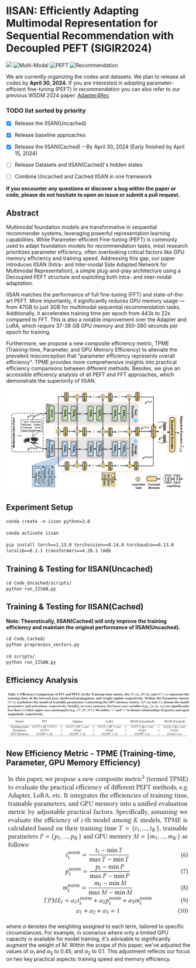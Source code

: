 # IISAN: Efficiently Adapting Multimodal Representation for Sequential Recommendation with Decoupled PEFT (SIGIR2024)
<a href="https://arxiv.org/abs/2404.02059" alt="arXiv"><img src="https://img.shields.io/badge/arXiv-2404.02059-FAA41F.svg?style=flat" /></a>
![Multi-Modal](https://img.shields.io/badge/Task-Multi--Modal-red) 
![PEFT](https://img.shields.io/badge/Task-PEFT-red) 
![Recommendation](https://img.shields.io/badge/Task-Recommendation-red) 

We are currently organizing the codes and datasets. We plan to release all codes by **April 30, 2024.** If you are interested in adopting parameter-efficient fine-tuning (PEFT) in recommendation you can also refer to our previous WSDM 2024 paper: 
[Adapter4Rec](https://github.com/westlake-repl/Adapter4Rec)

### TODO list sorted by priority
* [x] Release the IISAN(Uncached)
* [x] Release baseline approaches
* [x] Release the IISAN(Cached)
--By April 30, 2024 (Early finished by April 15, 2024)
* [ ] Release Datasets and IISAN(Cached)'s hidden states
* [ ] Combine Uncached and Cached IISAN in one framework
      

**If you encounter any questions or discover a bug within the paper or code, please do not hesitate to open an issue or submit a pull request.**

## Abstract
Multimodal foundation models are transformative in sequential recommender systems, leveraging powerful representation learning capabilities. While Parameter-efficient Fine-tuning (PEFT) is commonly used to adapt foundation models for recommendation tasks, most research prioritizes parameter efficiency, often overlooking critical factors like GPU memory efficiency and training speed. Addressing this gap, our paper introduces  IISAN (Intra- and Inter-modal Side Adapted Network for Multimodal Representation), a simple plug-and-play architecture using a Decoupled PEFT structure and exploiting both intra- and inter-modal adaptation. 

IISAN matches the performance of full fine-tuning (FFT) and state-of-the-art PEFT. More importantly, it significantly reduces GPU memory usage — from 47GB to just 3GB for multimodal sequential recommendation tasks.  Additionally, it accelerates training time per epoch from 443s to 22s compared to FFT. This is also a notable improvement over the Adapter and LoRA, which require 37-39 GB GPU memory and 350-380 seconds per epoch for training. 

Furthermore, we propose a new composite efficiency metric, TPME (Training-time, Parameter, and GPU Memory Efficiency) to alleviate the prevalent misconception that "parameter efficiency represents overall efficiency". TPME provides more comprehensive insights into practical efficiency comparisons between different methods. Besides, we give an accessible efficiency analysis of all PEFT and FFT approaches, which demonstrate the superiority of IISAN.

![](figs/Framework.png) 

## Experiment Setup
```
conda create -n iisan python=3.8

conda activate iisan

pip install torch==1.13.0 torchvision==0.14.0 torchaudio==0.13.0 loralib==0.1.1 transformers==4.20.1 lmdb
```
## Training & Testing for IISAN(Uncached)
```
cd Code_Uncached/scripts/
python run_IISAN.py
```
## Training & Testing for IISAN(Cached) 
**Note: Theoretically, IISAN(Cached) will only improve the training efficiency and maintain the original performance of IISAN(Uncached).**
```
cd Code_Cached/
python preprocess_vectors.py

cd scripts/
python run_IISAN.py
```

## Efficiency Analysis
![](figs/efficiency-analysis.png) 

## New Efficiency Metric - TPME (Training-time, Parameter, GPU Memory Efficiency)
<p align="center" width="100%">
<img src="figs/efficiency-metric.png" width="500"/>
</p>

where $\alpha$ denotes the weighting assigned to each term, tailored to specific circumstances. For example, in scenarios where only a limited GPU capacity is available for model training, it's advisable to significantly augment the weight of $M$. Within the scope of this paper, we've adjusted the values of $\alpha_1$ and $\alpha_3$ to 0.45, and $\alpha_2$ to 0.1. This adjustment reflects our focus on two key practical aspects: training speed and memory efficiency.
